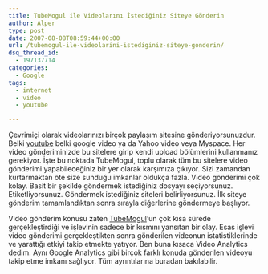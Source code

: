 ```yaml
---
title: TubeMogul ile Videolarını İstediğiniz Siteye Gönderin
author: Alper
type: post
date: 2007-08-08T08:59:44+00:00
url: /tubemogul-ile-videolarini-istediginiz-siteye-gonderin/
dsq_thread_id:
  - 197137714
categories:
  - Google
tags:
  - internet
  - video
  - youtube

---
```

Çevrimiçi olarak videolarınızı birçok paylaşım sitesine gönderiyorsunuzdur. Belki [youtube][1] belki google video ya da Yahoo video veya Myspace. Her video gönderiminizde bu sitelere girip kendi upload bölümlerini kullanmanız gerekiyor. İşte bu noktada TubeMogul, toplu olarak tüm bu sitelere video gönderimi yapabileceğiniz bir yer olarak karşımıza çıkıyor. Sizi zamandan kurtarmaktan öte size sunduğu imkanlar oldukça fazla. Video gönderimi çok kolay. Basit bir şekilde göndermek istediğiniz dosyayı seçiyorsunuz. Etiketliyorsunuz. Göndermek istediğiniz siteleri belirliyorsunuz. İlk siteye gönderim tamamlandıktan sonra sırayla diğerlerine göndermeye başlıyor.

<p style="text-align: center">
  <p>
    Video gönderim konusu zaten <a href="https://www.tubemogul.com/">TubeMogul</a>&#8216;un çok kısa sürede gerçekleştirdiği ve işlevinin sadece bir kısmını yansıtan bir olay. Esas işlevi video gönderimi gerçekleştikten sonra gönderilen videonun istatistiklerinde ve yarattığı etkiyi takip etmekte yatıyor. Ben buna kısaca Video Analytics dedim. Aynı Google Analytics gibi birçok farklı konuda gönderilen videoyu takip etme imkanı sağlıyor. Tüm ayrıntılarına buradan bakılabilir.
  </p>

 [1]: https://www.murekkep.org/etiket/youtube